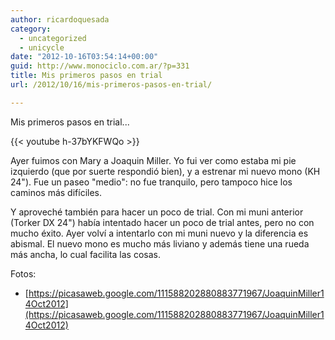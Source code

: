 ```yaml
---
author: ricardoquesada
category:
  - uncategorized
  - unicycle
date: "2012-10-16T03:54:14+00:00"
guid: http://www.monociclo.com.ar/?p=331
title: Mis primeros pasos en trial
url: /2012/10/16/mis-primeros-pasos-en-trial/

---
```

Mis primeros pasos en trial...

{{< youtube h-37bYKFWQo >}}

Ayer fuimos con Mary a Joaquin Miller. Yo fui ver como estaba mi pie izquierdo (que por suerte respondió bien), y a estrenar mi nuevo mono (KH 24"). Fue un paseo "medio": no fue tranquilo, pero tampoco hice los caminos más difíciles.

Y aproveché también para hacer un poco de trial. Con mi muni anterior (Torker DX 24") había intentado hacer un poco de trial antes, pero no con mucho éxito. Ayer volví a intentarlo con mi muni nuevo y la diferencia es abismal. El nuevo mono es mucho más liviano y además tiene una rueda más ancha, lo cual facilita las cosas.

Fotos:

- [https://picasaweb.google.com/111588202880883771967/JoaquinMiller14Oct2012](https://picasaweb.google.com/111588202880883771967/JoaquinMiller14Oct2012)
